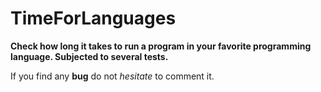 # TimeForLanguages
**Check how long it takes to run a program in your favorite programming language. Subjected to several tests.**

If you find any **bug** do not _hesitate_ to comment it.
